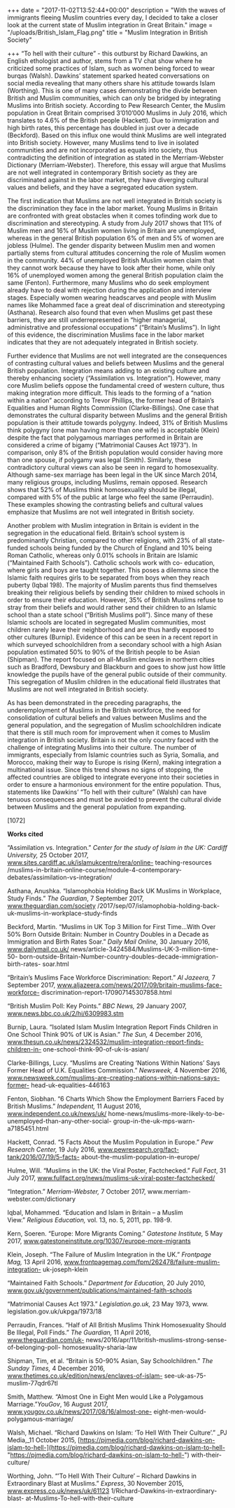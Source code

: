 +++
date = "2017-11-02T13:52:44+00:00"
description = "With the waves of immigrants fleeing Muslim countries every day, I decided to take a closer look at the current state of Muslim integration in Great Britain."
image = "/uploads/British_Islam_Flag.png"
title = "Muslim Integration in British Society"

+++
“To hell with their culture” - this outburst by Richard Dawkins, an English ethologist and author, stems from a TV chat show where he criticized some practices of Islam, such as women being forced to wear burqas (Walsh). Dawkins’ statement sparked heated conversations on social media revealing that many others share his attitude towards Islam (Worthing). This is one of many cases demonstrating the divide between British and Muslim communities, which can only be bridged by integrating Muslims into British society. According to Pew Research Center, the Muslim population in Great Britain comprised 3’010’000 Muslims in July 2016, which translates to 4.6% of the British people (Hackett). Due to immigration and high birth rates, this percentage has doubled in just over a decade (Beckford). Based on this influx one would think Muslims are well integrated into British society. However, many Muslims tend to live in isolated communities and are not incorporated as equals into society, thus contradicting the definition of integration as stated in the Merriam-Webster Dictionary (Merriam-Webster). Therefore, this essay will argue that Muslims are not well integrated in contemporary British society as they are discriminated against in the labor market, they have diverging cultural values and beliefs, and they have a segregated education system.

The first indication that Muslims are not well integrated in British society is the discrimination they face in the labor market. Young Muslims in Britain are confronted with great obstacles when it comes tofinding work due to discrimination and stereotyping. A study from July 2017 shows that 11% of Muslim men and 16% of Muslim women living in Britain are unemployed, whereas in the general British population 6% of men and 5% of women are jobless (Hulme). The gender disparity between Muslim men and women partially stems from cultural attitudes concerning the role of Muslim women in the community. 44% of unemployed British Muslim women claim that they cannot work because they have to look after their home, while only 16% of unemployed women among the general British population claim the same (Fenton). Furthermore, many Muslims who do seek employment already have to deal with rejection during the application and interview stages. Especially women wearing headscarves and people with Muslim names like Mohammed face a great deal of discrimination and stereotyping (Asthana). Research also found that even when Muslims get past these barriers, they are still underrepresented in “higher managerial, administrative and professional occupations” (“Britain’s Muslims”). In light of this evidence, the discrimination Muslims face in the labor market indicates that they are not adequately integrated in British society.

Further evidence that Muslims are not well integrated are the consequences of contrasting cultural values and beliefs between Muslims and the general British population. Integration means adding to an existing culture and thereby enhancing society (“Assimilation vs. Integration”). However, many core Muslim beliefs oppose the fundamental creed of western culture, thus making integration more difficult. This leads to the forming of a “nation within a nation” according to Trevor Phillips, the former head of Britain’s Equalities and Human Rights Commission (Clarke-Billings). One case that demonstrates the cultural disparity between Muslims and the general British population is their attitude towards polygyny. Indeed, 31% of British Muslims think polygyny (one man having more than one wife) is acceptable (Klein) despite the fact that polygamous marriages performed in Britain are considered a crime of bigamy (“Matrimonial Causes Act 1973”). In comparison, only 8% of the British population would consider having more than one spouse, if polygamy was legal (Smith). Similarly, these contradictory cultural views can also be seen in regard to homosexuality. Although same-sex marriage has been legal in the UK since March 2014, many religious groups, including Muslims, remain opposed. Research shows that 52% of Muslims think homosexuality should be illegal, compared with 5% of the public at large who feel the same (Perraudin). These examples showing the contrasting beliefs and cultural values emphasize that Muslims are not well integrated in British society.

Another problem with Muslim integration in Britain is evident in the segregation in the educational field. Britain’s school system is predominantly Christian, compared to other religions, with 23% of all state-funded schools being funded by the Church of England and 10% being Roman Catholic, whereas only 0.01% schools in Britain are Islamic (“Maintained Faith Schools”). Catholic schools work with co- education, where girls and boys are taught together. This poses a dilemma since the Islamic faith requires girls to be separated from boys when they reach puberty (Iqbal 198). The majority of Muslim parents thus find themselves breaking their religious beliefs by sending their children to mixed schools in order to ensure their education. However, 35% of British Muslims refuse to stray from their beliefs and would rather send their children to an Islamic school than a state school (“British Muslims poll”). Since many of these Islamic schools are located in segregated Muslim communities, most children rarely leave their neighborhood and are thus hardly exposed to other cultures (Burnip). Evidence of this can be seen in a recent report in which surveyed schoolchildren from a secondary school with a high Asian population estimated 50% to 90% of the British people to be Asian (Shipman). The report focused on all-Muslim enclaves in northern cities such as Bradford, Dewsbury and Blackburn and goes to show just how little knowledge the pupils have of the general public outside of their community. This segregation of Muslim children in the educational field illustrates that Muslims are not well integrated in British society.

As has been demonstrated in the preceding paragraphs, the underemployment of Muslims in the British workforce, the need for consolidation of cultural beliefs and values between Muslims and the general population, and the segregation of Muslim schoolchildren indicate that there is still much room for improvement when it comes to Muslim integration in British society. Britain is not the only country faced with the challenge of integrating Muslims into their culture. The number of immigrants, especially from Islamic countries such as Syria, Somalia, and Morocco, making their way to Europe is rising (Kern), making integration a multinational issue. Since this trend shows no signs of stopping, the affected countries are obliged to integrate everyone into their societies in order to ensure a harmonious environment for the entire population. Thus, statements like Dawkins’ “To hell with their culture” (Walsh) can have tenuous consequences and must be avoided to prevent the cultural divide between Muslims and the general population from expanding.

\[1072\]

**Works cited**

“Assimilation vs. Integration.” _Center for the study of Islam in the UK: Cardiff University,_ 25 October 2017, www.sites.cardiff.ac.uk/islamukcentre/rera/online- teaching-resources /muslims-in-britain-online-course/module-4-contemporary- debates/assimilation-vs-integration/

Asthana, Anushka. “Islamophobia Holding Back UK Muslims in Workplace, Study Finds.” _The Guardian_, 7 September 2017, www.theguardian.com/society /2017/sep/07/islamophobia-holding-back-uk-muslims-in-workplace-study-finds

Beckford, Martin. “Muslims in UK Top 3 Million for First Time...With Over 50% Born Outside Britain: Number in Country Doubles in a Decade as Immigration and Birth Rates Soar.” _Daily Mail Online,_ 30 January 2016, www.dailymail.co.uk/ news/article-3424584/Muslims-UK-3-million-time-50- born-outside-Britain-Number-country-doubles-decade-immigration-birth-rates- soar.html

“Britain’s Muslims Face Workforce Discrimination: Report.” _Al Jazeera,_ 7 September 2017, www.aljazeera.com/news/2017/09/britain-muslims-face-workforce- discrimination-report-170907145307858.html

“British Muslim Poll: Key Points.” _BBC News,_ 29 January 2007, www.news.bbc.co.uk/2/hi/6309983.stm

Burnip, Laura. “Isolated Islam Muslim Integration Report Finds Children in One School Think 90% of UK is Asian.” _The Sun,_ 4 December 2016, www.thesun.co.uk/news/2324532/muslim-integration-report-finds-children-in- one-school-think-90-of-uk-is-asian/

Clarke-Billings, Lucy. “Muslims are Creating ‘Nations Within Nations’ Says Former Head of U.K. Equalities Commission.” _Newsweek,_ 4 November 2016, www.newsweek.com/muslims-are-creating-nations-within-nations-says-former- head-uk-equalities-446163

Fenton, Siobhan. “6 Charts Which Show the Employment Barriers Faced by British Muslims.” _Independent,_ 11 August 2016, www.independent.co.uk/news/uk/ home-news/muslims-more-likely-to-be-unemployed-than-any-other-social- group-in-the-uk-mps-warn-a7185451.html

Hackett, Conrad. “5 Facts About the Muslim Population in Europe.” _Pew Research Center,_ 19 July 2016, www.pewresearch.org/fact-tank/2016/07/19/5-facts- about-the-muslim-population-in-europe/

Hulme, Will. “Muslims in the UK: the Viral Poster, Factchecked.” _Full Fact_, 31 July 2017, www.fullfact.org/news/muslims-uk-viral-poster-factchecked/

“Integration.” _Merriam-Webster,_ 7 October 2017, www.merriam- webster.com/dictionary

Iqbal, Mohammed. “Education and Islam in Britain – a Muslim View.” _Religious Education,_ vol. 13, no. 5, 2011, pp. 198-9.

Kern, Soeren. “Europe: More Migrants Coming.” _Gatestone Institute,_ 5 May 2017, www.gatestoneinstitute.org/10307/europe-more-migrants

Klein, Joseph. “The Failure of Muslim Integration in the UK.” _Frontpage Mag,_ 13 April 2016, www.frontpagemag.com/fpm/262478/failure-muslim-integration- uk-joseph-klein

“Maintained Faith Schools.” _Department for Education,_ 20 July 2010, www.gov.uk/government/publications/maintained-faith-schools

“Matrimonial Causes Act 1973.” _Legislation.go.uk,_ 23 May 1973, www. legislation.gov.uk/ukpga/1973/18

Perraudin, Frances. “Half of All British Muslims Think Homosexuality Should Be Illegal, Poll Finds.” _The Guardian,_ 11 April 2016, www.theguardian.com/uk- news/2016/apr/11/british-muslims-strong-sense-of-belonging-poll- homosexuality-sharia-law

Shipman, Tim, et al. “Britain is 50-90% Asian, Say Schoolchildren.” _The Sunday Times,_ 4 December 2016, www.thetimes.co.uk/edition/news/enclaves-of-islam- see-uk-as-75-muslim-77qdr67tl

Smith, Matthew. “Almost One in Eight Men would Like a Polygamous Marriage.”_YouGov_, 16 August 2017, www.yougov.co.uk/news/2017/08/16/almost-one- eight-men-would-polygamous-marriage/

Walsh, Michael. “Richard Dawkins on Islam: ‘To Hell With Their Culture’.” _PJ Media,_11 October 2015, [https://pjmedia.com/blog/richard-dawkins-on-islam-to-hell-](https://pjmedia.com/blog/richard-dawkins-on-islam-to-hell- "https://pjmedia.com/blog/richard-dawkins-on-islam-to-hell-") with-their-culture/

Worthing, John. “’To Hell With Their Culture’ – Richard Dawkins in Extraordinary Blast at Muslims.” _Express_, 30 November 2015, www.express.co.uk/news/uk/61123 1/Richard-Dawkins-in-extraordinary-blast- at-Muslims-To-hell-with-their-culture